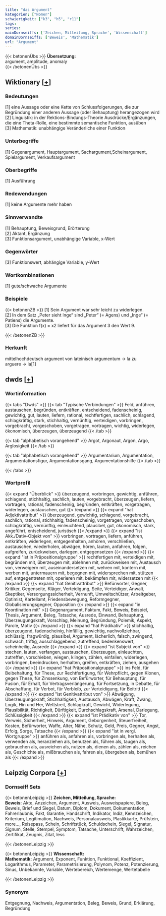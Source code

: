 ```yaml
---
title: "das Argument"
kategorien: ["Nomen"]
schwierigkeit: ["k3", "h5", "r11"]
tags:
series:
mainDornseiffs: ['Zeichen, Mitteilung, Sprache', 'Wissenschaft']
domainDornseiffs: ['Beweis', 'Mathematik']
url: "Argument"
---
```


{{< betonenÜbs >}}
**Übersetzung:**  
argument, amplitude, anomaly  
{{< /betonenÜbs >}}

## Wiktionary [[+](https://de.wiktionary.org/wiki/Argument)]

### Bedeutungen
[1] eine Aussage oder eine Kette von Schlussfolgerungen, die zur Begründung einer anderen Aussage (oder Behauptung) herangezogen wird  
[2] Linguistik: in der Rektions-Bindungs-Theorie Ausdrücke/Ergänzungen, die eine Theta-Rolle, eine bestimmte semantische Funktion, ausüben  
[3] Mathematik: unabhängige Veränderliche einer Funktion  

### Unterbegriffe
[1] Gegenargument, Hauptargument, Sachargument,Scheinargument, Spielargument, Verkaufsargument  

### Oberbegriffe
[1] Ausführung  

### Redewendungen
[1] keine Argumente mehr haben  

### Sinnverwandte
[1] Behauptung, Beweisgrund, Erörterung  
[2] Aktant, Ergänzung  
[3] Funktionsargument, unabhängige Variable, x-Wert  

### Gegenwörter
[3] Funktionswert, abhängige Variable, y-Wert  

### Wortkombinationen
[1] gute/schwache Argumente  

### Beispiele
{{< betonenZB >}}
[1] Sein Argument war sehr leicht zu widerlegen.  
[2] In dem Satz „Peter sieht Inge“ sind „Peter“ (= Agens) und „Inge“ (= Patiens) die Argumente.  
[3] Die Funktion f(x) = x2 liefert für das Argument 3 den Wert 9.  

{{< /betonenZB >}}
### Herkunft
mittelhochdeutsch argument von lateinisch argumentum → la zu arguere → la[1]  



## dwds [[+](https://www.dwds.de/wb/Argument)]

### Wortinformation
{{< tabs "Dwds" >}}
{{< tab "Typische Verbindungen" >}}
Feld, anführen, austauschen, begründen, entkräften, entscheidend, fadenscheinig, gewichtig, gut, lauten, liefern, rational, rechtfertigen, sachlich, schlagend, schlagkräftig, stark, stichhaltig, vernünftig, verteidigen, vorbringen, vorgebracht, vorgeschoben, vorgetragen, vortragen, wichtig, widerlegen, ökonomisch, überzeugen, überzeugend
{{< /tab >}}

{{< tab "alphabetisch vorangehend" >}}
Argot, Argonaut, Argon, Argo, Arglosigkeit
{{< /tab >}}

{{< tab "alphabetisch vorangehend" >}}
Argumentarium, Argumentation, Argumentationsfigur, Argumentationsgang, Argumentationshilfe
{{< /tab >}}

{{< /tabs >}}

### Wortprofil
{{< expand "Überblick" >}} überzeugend, vorbringen, gewichtig, anführen, schlagend, stichhaltig, sachlich, lauten, vorgebracht, überzeugen, liefern, vortragen, rational, fadenscheinig, begründen, entkräften, vorgetragen, widerlegen, austauschen, gut {{< /expand >}}
{{< expand "hat Adjektivattribut" >}} überzeugend, gewichtig, schlagend, vorgebracht, sachlich, rational, stichhaltig, fadenscheinig, vorgetragen, vorgeschoben, schlagkräftig, vernünftig, einleuchtend, plausibel, gut, ökonomisch, stark, angeführt, entscheidend, juristisch {{< /expand >}}
{{< expand "ist Akk./Dativ-Objekt von" >}} vorbringen, vortragen, liefern, anführen, entkräften, widerlegen, entgegenhalten, anhören, verschließen, austauschen, wiederholen, abwägen, hören, lauten, anfahren, folgen, aufgreifen, zurückweisen, darlegen, entgegensetzen {{< /expand >}}
{{< expand "ist in Präpositionalgruppe" >}} rechtfertigen mit, verteidigen mit, begründen mit, überzeugen mit, ablehnen mit, zurückweisen mit, Austausch von, verweigern mit, auseinandersetzen mit, wehren mit, kontern mit, werben mit, untermauern mit, begegnen mit, widersprechen mit, stützen auf, entgegentreten mit, operieren mit, bekämpfen mit, widersetzen mit {{< /expand >}}
{{< expand "hat Genitivattribut" >}} Befürworter, Gegner, Kritiker, Gegenseite, Kläger, Verteidigung, Seite, Verteidiger, Anwalt, Skeptiker, Versorgungssicherheit, Vernunft, Umweltschützer, Arbeitgeber, Optimist, Kartellamt, Friedensbewegung, Reformgegner, Globalisierungsgegner, Opposition {{< /expand >}}
{{< expand "in Koordination mit" >}} Gegenargument, Faktum, Fakt, Beweis, Beispiel, Thesis, Argument, Beleg, Tatsache, Ausrede, Einwand, Behauptung, Überzeugungskraft, Vorschlag, Meinung, Begründung, Polemik, Aspekt, Parole, Motiv {{< /expand >}}
{{< expand "hat Prädikativ" >}} stichhaltig, überzeugend, fadenscheinig, hinfällig, gewichtig, nachvollziehbar, schlüssig, fragwürdig, plausibel, Argument, lächerlich, falsch, zwingend, schwach, triftig, ausschlaggebend, zutreffend, bedenkenswert, scheinheilig, Ausrede {{< /expand >}}
{{< expand "ist Subjekt von" >}} stechen, lauten, verfangen, austauschen, überzeugen, einleuchten, zutreffen, vorschieben, wiegen, klingen, zählen, einfallen, widerlegen, vorbringen, beeindrucken, herhalten, greifen, entkräften, ziehen, ausgehen {{< /expand >}}
{{< expand "hat Präpositionalgruppe" >}} ins Feld, für Beibehaltung, für These, zur Rechtfertigung, für Wehrpflicht, gegen Klonen, gegen These, für Zinssenkung, von Befürworter, für Behauptung, für Fusion, für Erhalt, für Vertragsverlängerung, für Fortsetzung, in Debatte, für Abschaffung, für Verbot, für Verbleib, zur Verteidigung, für Beitritt {{< /expand >}}
{{< expand "ist Genitivattribut von" >}} Abwägung, Überzeugungskraft, Stichhaltigkeit, Austausch, Abwägen, Kraft, Zwang, Logik, Hin und Her, Wettstreit, Schlagkraft, Gewicht, Widerlegung, Plausibilität, Richtigkeit, Dürftigkeit, Durchschlagskraft, Arsenal, Darlegung, Schlüssigkeit {{< /expand >}}
{{< expand "ist Prädikativ von" >}} Tor, Verweis, Sicherheit, Hinweis, Argument, Geborgenheit, Steuerfreiheit, Kosten, Befürworter, Waffe, Alter, Nähe, Schutz, Geld, Preis, Gegner, Angst, Erfolg, Sorge, Tatsache {{< /expand >}}
{{< expand "ist in vergl. Wortgruppe" >}} anführen als, anfahren als, vorbringen als, herhalten als, verwenden als, heranziehen als, benutzen als, führen als, taugen als, gebrauchen als, ausreichen als, nutzen als, dienen als, zählen als, reichen als, Geschichte als, mißbrauchen als, fahren als, übergeben als, bemühen als {{< /expand >}}

## Leipzig Corpora [[+](https://corpora.uni-leipzig.de/en/res?word=Argument&corpusId=deu_newscrawl-public_2018)]

### Dornseiff Sets
{{< betonenLeipzig >}}
**Zeichen, Mitteilung, Sprache:**  
**Beweis:** Akte, Anzeichen, Argument, Ausweis, Ausweispapiere, Beleg, Beweis, Brief und Siegel, Datum, Diplom, Dokument, Dokumentation, Fahrerlaubnis, Fakt, Garantie, Handschrift, Indikator, Indiz, Kennzeichen, Kriterium, Legitimation, Nachweis, Personalausweis, Plastikkarte, Prüfstein, more..., Reisepass, Schein, Schriftstück, Schuldschein, Siegel, Signatur, Signum, Stelle, Stempel, Symptom, Tatsache, Unterschrift, Wahrzeichen, Zertifikat, Zeugnis, Zitat, less  

{{< /betonenLeipzig >}}


{{< betonenLeipzig >}}
**Wissenschaft:**  
**Mathematik:** Argument, Exponent, Funktion, Funktional, Koeffizient, Logarithmus, Parameter, Parametrisierung, Polynom, Potenz, Potenzierung, Sinus, Unbekannte, Variable, Wertebereich, Wertemenge, Wertetabelle  

{{< /betonenLeipzig >}}

### Synonym
Entgegnung, Nachweis, Argumentation, Beleg, Beweis, Grund, Erklärung, Begründung

